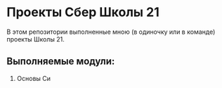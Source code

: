 # Проекты Сбер Школы 21

В этом репозитории выполненные мною (в одиночку или в команде) проекты Школы 21.

## Выполняемые модули:
1. Основы Си 
